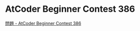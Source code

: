 AtCoder Beginner Contest 386
===

[問題 - AtCoder Beginner Contest 386](https://atcoder.jp/contests/abc386/tasks)
